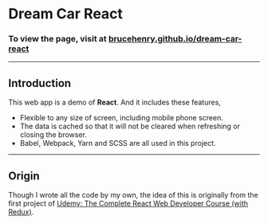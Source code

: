 # Dream Car React

### To view the page, visit at [brucehenry.github.io/dream-car-react](https://brucehenry.github.io/dream-car-react)

---
## Introduction
This web app is a demo of **React**. And it includes these features,
- Flexible to any size of screen, including mobile phone screen.
- The data is cached so that it will not be cleared when refreshing or closing the browser.
- Babel, Webpack, Yarn and SCSS are all used in this project.

---
## Origin

Though I wrote all the code by my own, the idea of this is originally from the first project of [Udemy: The Complete React Web Developer Course (with Redux)](https://www.udemy.com/react-2nd-edition/learn/v4/content).

